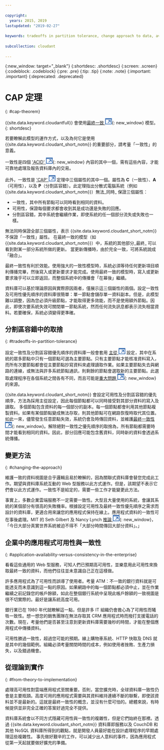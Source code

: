 ```yaml
---

copyright:
  years: 2015, 2019
lastupdated: "2019-02-27"

keywords: tradeoffs in partition tolerance, change approach to data, availability, consistency, theory

subcollection: cloudant

---
```


{:new_window: target="_blank"}
{:shortdesc: .shortdesc}
{:screen: .screen}
{:codeblock: .codeblock}
{:pre: .pre}
{:tip: .tip}
{:note: .note}
{:important: .important}
{:deprecated: .deprecated}

<!-- Acrolinx: 2017-01-24 -->

# CAP 定理
{: #cap-theorem}

{{site.data.keyword.cloudantfull}} 會使用[最終一致 ![外部鏈結圖示](../images/launch-glyph.svg "外部鏈結圖示")](http://en.wikipedia.org/wiki/Eventual_consistency){: new_window} 模型。
{: shortdesc}

若要瞭解此模型的運作方式，以及為何它是使用 {{site.data.keyword.cloudant_short_notm}} 的重要部分，請考量「一致性」的意義。

一致性是四個 ['ACID' ![外部鏈結圖示](../images/launch-glyph.svg "外部鏈結圖示")](https://en.wikipedia.org/wiki/ACID){: new_window} 內容的其中一個，需有這些內容，才能可靠地處理及報告資料庫內的交易。

此外，一致性是 <a href="http://en.wikipedia.org/wiki/CAP_Theorem" target="_blank">'CAP' <img src="../images/launch-glyph.svg" alt="外部鏈結圖示" title="外部鏈結圖示"></a> 定理中三個屬性的其中一個。屬性為 **C**（一致性）、**A**（可用性），以及 **P**（分割區容錯）。此定理指出分散式電腦系統（例如 {{site.data.keyword.cloudant_short_notm}}）無法_同時_ 保證三個屬性：

-   一致性，其中所有節點可以同時看到相同的資料。
-   可用性，保證每個要求都會收到其是成功還是失敗的回應。
-   分割區容錯，其中系統會繼續作業，即使系統的任一個部分流失或失敗也一樣。

無法同時保證全部三個屬性，表示 {{site.data.keyword.cloudant_short_notm}} 不保證「一致性」屬性。
在最終一致的模型（如 {{site.data.keyword.cloudant_short_notm}}）中，系統的其他部分_最終_ 可以看到對某一部分系統所做的更新。
當更新傳播時，由於完全一致，可將系統說成「融合」。

最終一致性有利於效能。使用強大的一致性模型時，系統必須等待任何更新項目順利傳播完畢，然後寫入或更新要求才能完成。使用最終一致的模型時，寫入或更新要求幾乎可以立即返回，而整個系統中的傳播會「在幕後」繼續。

資料庫可以基於理論原因與實際原因兩者，僅展示這三個屬性的兩個。設定一致性及可用性優先順序的資料庫很簡單：單一節點會儲存單一資料副本。但是，此模型難以調整，因為您必須升級節點，才能取得更多效能，而不是使用額外節點。因此，即使次要系統失效可關閉單一節點系統，然而任何流失訊息都表示流失相當資料。若要確保，系統必須變得更準確。

## 分割區容錯中的取捨
{: #tradeoffs-in-partition-tolerance}

設定一致性及分割區容錯優先順序的資料庫一般會套用
<a href="http://en.wikipedia.org/wiki/Master/slave_(technology)" target="_blank">主從 <img src="../images/launch-glyph.svg" alt="外部鏈結圖示" title="外部鏈結圖示"></a> 設定，其中在系統的眾多節點中只有一個節點可選為主要節點。只有主要節點才能核准資料寫入，而所有次要節點都會從主要節點抄寫資料來處理讀取作業。如果主要節點失去與網路的連線，或無法與許多系統節點通訊，則剩餘的節點會選取新的主要節點。此選取處理程序在各個系統之間各有不同，而且可能是[重大問題 ![外部鏈結圖示](../images/launch-glyph.svg "外部鏈結圖示")](http://aphyr.com/posts/284-call-me-maybe-mongodb){: new_window} 的來源。


{{site.data.keyword.cloudant_short_notm}} 會設定可用性及分割區容錯的優先順序，方法為採用主從設定，因此每個節點都可以同時接受對其部分資料的寫入及讀取。
多個節點包含資料的每一個部分的副本。每一個節點都會利用其他節點複製資料。如果有某個節點變成無法存取，則其他節點可在網路恢復時取代其位置。如此一來，儘管發生任意節點失效，系統仍會及時傳回資料，並維護[最終一致性 ![外部鏈結圖示](../images/launch-glyph.svg "外部鏈結圖示")](http://en.wikipedia.org/wiki/Eventual_consistency){: new_window}。解除絕對一致性之優先順序的取捨為，所有節點都需要時間才能看到相同的資料。因此，部分回應可能包含舊資料，同時新的資料會透過系統傳播。

## 變更方法
{: #changing-the-approach}

維護一致的資料視圖是合乎邏輯且易於瞭解的，因為關聯式資料庫會替您完成此工作。期望與資料庫系統互動的 Web 型服務以此方式運作。但是，該期望不表示它們會以此方式運作。一致性不是給定的，需要一些工作才能變更此方法。

事實上，多數企業雲端服務不一定需要一致性。大型且大量使用的系統，會讓其系統的某個部分有很高的失敗機率。根據設定可用性及最終一致性優先順序之需求而設計的資料庫，更適合用來讓您的應用程式保持在線上。應用程式資料的一致性可在事後處理。MIT 的 Seth Gilbert 及 Nancy Lynch [推論 ![外部鏈結圖示](../images/launch-glyph.svg "外部鏈結圖示")](http://www.glassbeam.com/sites/all/themes/glassbeam/images/blog/10.1.1.67.6951.pdf){: new_window}，「今日大部分真實世界系統被迫不得不「大部分時間傳回大部分資料」。」

## 企業中的應用程式可用性與一致性
{: #application-availability-versus-consistency-in-the-enterprise}

看看這些通用的 Web 型服務，可知人們已預期高可用性，並樂意用此可用性來換取最終一致的資料，而他們往往並未意識自己正在這樣做。

許多應用程式為了可用性而誤導了使用者。考量 ATM：不一致的銀行資料就是可能透支而未意識到這一點的原因。如果網路中的每一個節點都必須中止，並在作業繼續之前記錄您的帳戶餘額，如此在整個銀行系統中呈現此帳戶餘額的一致視圖是很不切實際的。最好是讓系統高度可用。

銀行業已在 1980 年代就瞭解這一點，但是許多 IT 組織仍會擔心為了可用性而犧牲一致性。想一想您的銷售團隊在無法存取其 CRM 應用程式時而撥打支援電話的次數。現在，考量他們是否甚至注意到更新資料庫需要幾秒的時間，才能在整個應用程式中傳播資料。

可用性勝過一致性，超過您可能的預期。線上購物車系統、HTTP 快取及 DNS 就是其中的幾個範例。組織必須考量關閉時間的成本，例如使用者挫敗、生產力損失，以及錯過機會。

## 從理論到實作
{: #from-theory-to-implementation}

處理高可用性對雲端應用程式至關重要。否則，當您擴充時，全球資料庫一致性仍會是主要瓶頸。高度可用的應用程式需要與其資料維持連續不斷的聯繫，即使該資料並不是最新的。這就是最終一致性的概念，並沒有什麼可怕的。總體來說，有時候提供並非完全正確的答案好過完全不提供。

資料庫系統會以不同方式隱藏可用性與一致性的複雜性，但是它們始終在那裡。透過 {{site.data.keyword.cloudant_short_notm}} 資料庫即服務以及 CouchDB 和其他 NoSQL 資料庫所得到的觀點，就是開發人員最好能在設計處理程序的早期處理這些複雜性。
事先做好艱辛的工作，可以減少出人意料的事件，因為應用程式從第一天起就要做好擴充的準備。
